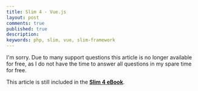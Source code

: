 ```yaml
---
title: Slim 4 - Vue.js
layout: post
comments: true
published: true
description:
keywords: php, slim, vue, slim-framework
---
```


I'm sorry. Due to many support questions this article is no longer available for free,
as I do not have the time to answer all questions in my spare time for free.

This article is still included in the **[Slim 4 eBook](https://odan.github.io/donate.html)**.
